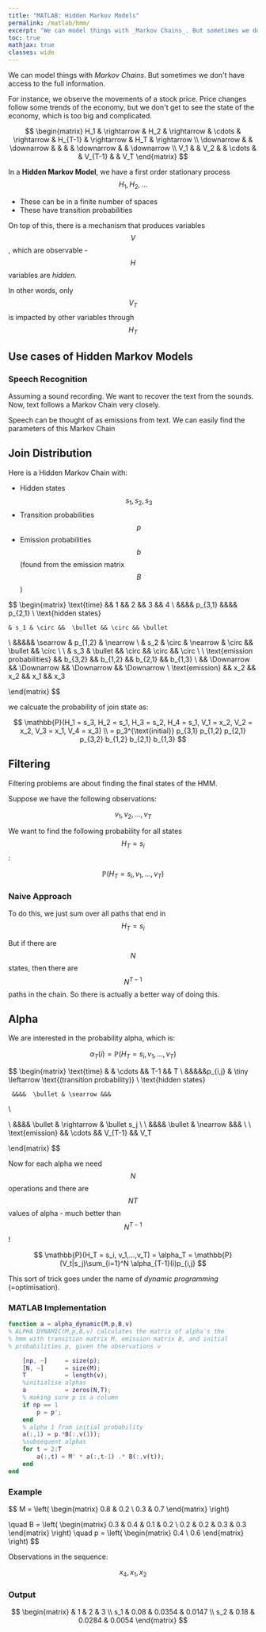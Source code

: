 ```yaml
---
title: "MATLAB: Hidden Markov Models"
permalink: /matlab/hmm/
excerpt: "We can model things with _Markov Chains_. But sometimes we don't have access to the full information."
toc: true
mathjax: true
classes: wide
---
```


We can model things with _Markov Chains_. But sometimes we don't have access to the full information.

For instance, we observe the movements of a stock price. Price changes follow some trends of the economy, but we don't get to see the state of the economy, which is too big and complicated.


$$
\begin{matrix}
H_1 & \rightarrow & H_2 & \rightarrow & \cdots & \rightarrow & H_{T-1} & \rightarrow & H_T & \rightarrow
\\
\downarrow & & \downarrow & & & & \downarrow & & \downarrow 
\\
V_1 & & V_2 &  & \cdots &  & V_{T-1} & & V_T
\end{matrix}
$$

In a **Hidden Markov Model**, we have a first order stationary process $$H_1, H_2, \ldots$$
  * These can be in a finite number of spaces
  * These have transition probabilities
  
On top of this, there is a mechanism that produces variables $$V$$, which are observable - $$H$$ variables are _hidden_.

In other words, only $$V_T$$ is impacted by other variables through $$H_T$$

## Use cases of Hidden Markov Models

### Speech Recognition

Assuming a sound recording. We want to recover the text from the sounds. Now, text follows a Markov Chain very closely. 

Speech can be thought of as emissions from text. We can easily find the parameters of this Markov Chain


## Join Distribution

Here is a Hidden Markov Chain with:

* Hidden states $$s_1, s_2, s_3$$
* Transition probabilities $$p$$
* Emission probabilities $$b$$ (found from the emission matrix $$B$$)

$$
\begin{matrix}
\text{time} && 1 && 2 && 3 && 4
\\
    &&&& p_{3,1} &&&& p_{2,1}
\\
\text{hidden states} 

    & s_1 & \circ &&  \bullet && \circ && \bullet
\\
    &&&&& \searrow  & p_{1,2} & \nearrow
\\
    & s_2 & \circ & \nearrow & \circ && \bullet && \circ
\\
\\
    & s_3 & \bullet && \circ && \circ && \circ 
\\
\\
\text{emission probabilities}    && b_{3,2} && b_{1,2} && b_{2,1} && b_{1,3} 
\\
&& \Downarrow && \Downarrow && \Downarrow && \Downarrow
\\
\text{emission} && x_2 && x_2 && x_1 && x_3

\end{matrix}
$$



we calcuate the probability of join state as:

$$
\mathbb{P}(H_1 = s_3, H_2 = s_1, H_3 = s_2, H_4 = s_1, V_1 = x_2, V_2 = x_2, V_3 = x_1, V_4 = x_3) 
\\
= p_3^{\text{initial}} p_{3,1} p_{1,2} p_{2,1} p_{3,2} b_{1,2} b_{2,1} b_{1,3} 
$$

## Filtering

Filtering problems are about finding the final states of the HMM.

Suppose we have the following observations:

$$
v_1, v_2, \ldots, v_T
$$

We want to find the following probability for all states $$H_T = s_i$$:

$$
\mathbb{P}(H_T = s_i, v_1, \ldots, v_T)
$$

### Naive Approach

To do this, we just sum over all paths that end in $$H_T = s_i$$

But if there are $$N$$ states, then there are $$N^{T-1}$$ paths in the chain. So there is actually a better way of doing this.

## Alpha

We are interested in the probability alpha, which is:

$$
\alpha_T(i) = \mathbb{P}(H_T = s_i, v_1, \ldots, v_T)
$$


$$
\begin{matrix}
\text{time} & & \cdots && T-1 && T
\\
 &&&&&p_{i,j}  & \tiny \leftarrow \text{(transition probability)}
\\
\text{hidden states} 

     &&&&  \bullet & \searrow &&& 
\\

\\
     &&&& \bullet & \rightarrow & \bullet s_j
\\
\\
     &&&& \bullet & \nearrow &&& 
\\
\\
\text{emission} &&  \cdots && V_{T-1} && V_T

\end{matrix}
$$

Now for each alpha we need $$N$$ operations and there are $$NT$$ values of alpha - much better than $$N^{T-1}$$!

$$
\mathbb{P}(H_T = s_i, v_1,...,v_T) = \alpha_T = \mathbb{P}(V_t|s_j)\sum_{i=1}^N \alpha_{T-1}(i)p_{i,j}
$$


This sort of trick goes under the name of _dynamic programming_ (=optimisation).

### MATLAB Implementation


```matlab
function a = alpha_dynamic(M,p,B,v)
% ALPHA DYNAMIC(M,p,B,v) calculates the matrix of alpha's the
% hmm with transition matrix M, emission matrix B, and initial
% probabilities p, given the observations v

    [np, ~]     = size(p);
    [N, ~]      = size(M);
    T           = length(v);
    %initialise alphas
    a           = zeros(N,T);
    % making sure p is a column
    if np == 1
        p = p'; 
    end
    % alpha 1 from initial probability
    a(:,1) = p.*B(:,v(1));
    %subsequent alphas
    for t = 2:T
        a(:,t) = M' * a(:,t-1) .* B(:,v(t));
    end
end
```

### Example

$$
M = \left( 
\begin{matrix}
    0.8 & 0.2 \\ 0.3 & 0.7
\end{matrix}
\right)

\quad 
B = \left(
\begin{matrix}
    0.3 & 0.4 & 0.1 & 0.2 \\ 0.2 & 0.2 & 0.3 & 0.3
\end{matrix}
\right)
\quad
p = \left(
    \begin{matrix}
    0.4 \\ 0.6
    \end{matrix}
    \right)
$$

Observations in the sequence:

$$ x_4, x_1, x_2 $$

### Output

$$
\begin{matrix}
& 1 & 2 & 3
\\
s_1 & 0.08 & 0.0354 & 0.0147
\\
s_2 & 0.18 & 0.0284 & 0.0054
\end{matrix}
$$
